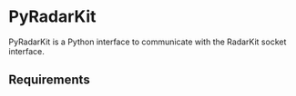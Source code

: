 PyRadarKit
==========

PyRadarKit is a Python interface to communicate with the RadarKit socket interface.


## Requirements ##

[Python 3]: https://www.python.org
[RadarKit]: https://cheo4524@git.arrc.ou.edu/cheo4524/radarkit.git

